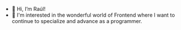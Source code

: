 - 👋 Hi, I’m Raúl!
- 👀 I'm interested in the wonderful world of Frontend where I want to continue to specialize and advance as a programmer. 



